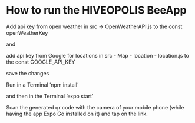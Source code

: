 # How to run the HIVEOPOLIS BeeApp

Add api key from open weather in src -> OpenWeatherAPI.js to the const openWeatherKey

and

add api key from Google for locations in src - Map - location - location.js to the const GOOGLE_API_KEY

save the changes

Run in a Terminal ‘npm install’

and then in the Terminal ‘expo start’

Scan the generated qr code with the camera of your mobile phone (while having the app Expo Go installed on it) and tap on the link. 
